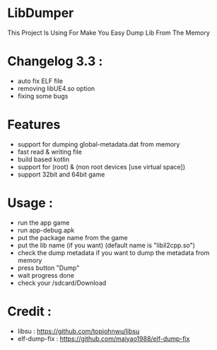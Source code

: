 # LibDumper
This Project Is Using For Make You Easy Dump Lib From The Memory

# Changelog 3.3 :
- auto fix ELF file
- removing libUE4.so option
- fixing some bugs

# Features
- support for dumping global-metadata.dat from memory
- fast read & writing file
- build based kotlin
- support for (root) & (non root devices [use virtual space])
- support 32bit and 64bit game

# Usage :
- run the app game 
- run app-debug.apk
- put the package name from the game
- put the lib name (if you want) (default name is "libil2cpp.so")
- check the dump metadata if you want to dump the metadata from memory
- press button "Dump"
- wait progress done
- check your /sdcard/Download

# Credit :
- libsu : https://github.com/topjohnwu/libsu
- elf-dump-fix : https://github.com/maiyao1988/elf-dump-fix

